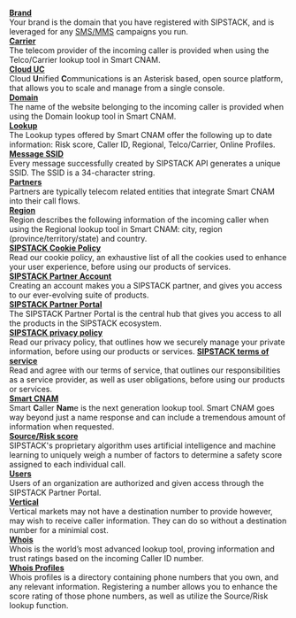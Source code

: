 [**Brand**](https://www.sipstack.com/resources/docs/partner-portal)  
Your brand is the domain that you have registered with SIPSTACK, and is leveraged for any [SMS/MMS]( https://www.sipstack.com/resources/knowledge-base/regulatory/what-is-A2P-10DLC) campaigns you run.   
[**Carrier**](https://www.sipstack.com/resources/docs/smart-cnam)  
The telecom provider of the incoming caller is provided when using the Telco/Carrier lookup tool in Smart CNAM.  
[**Cloud UC**]( https://www.sipstack.com/products/cloud-uc)  
Cloud **U**nified **C**ommunications is an Asterisk based, open source platform, that allows you to scale and manage from a single console.  
[**Domain**](https://www.sipstack.com/resources/docs/smart-cnam)  
The name of the website belonging to the incoming caller is provided when using the Domain lookup tool in Smart CNAM.   
[**Lookup**](https://www.sipstack.com/resources/docs/smart-cnam)  
The Lookup types offered by Smart CNAM offer the following up to date information: Risk score, Caller ID, Regional, Telco/Carrier, Online Profiles.     
[**Message SSID**](https://www.sipstack.com/resources/knowledge-base/text-messaging/what-is-a-message-ssid)   
Every message successfully created by SIPSTACK API generates a unique SSID. The SSID is a 34-character string.  
[**Partners**](https://www.sipstack.com/products/smart-cnam#faqs)  
Partners are typically telecom related entities that integrate Smart CNAM into their call flows.   
[**Region**](https://www.sipstack.com/resources/docs/smart-cnam)  
Region describes the following information of the incoming caller when using the Regional lookup tool in Smart CNAM: city, region (province/territory/state) and country.   
[**SIPSTACK Cookie Policy**](https://www.sipstack.com/legal/privacy)  
Read our cookie policy, an exhaustive list of all the cookies used to enhance your user experience, before using our products of services.   
[**SIPSTACK Partner Account**](https://www.sipstack.com/resources/docs/partner-portal)   
Creating an account makes you a SIPSTACK partner, and gives you access to our ever-evolving suite of products.  
[**SIPSTACK Partner Portal**](https://www.sipstack.com/resources/docs/partner-portal)   
The SIPSTACK Partner Portal is the central hub that gives you access to all the products in the SIPSTACK ecosystem.   
[**SIPSTACK privacy policy**](https://www.sipstack.com/legal/privacy)   
Read our privacy policy, that outlines how we securely manage your private information, before using our products or services. 
[**SIPSTACK terms of service**](https://www.sipstack.com/legal/tos)  
Read and agree with our terms of service, that outlines our responsibilities as a service provider, as well as user obligations, before using our products or services.   
[**Smart CNAM**](https://www.sipstack.com/resources/docs/smart-cnam)  
Smart **C**aller **Nam**e is the next generation lookup tool. Smart CNAM goes way beyond just a name response and can include a tremendous amount of information when requested.  
[**Source/Risk score**](https://www.sipstack.com/resources/docs/smart-cnam)  
SIPSTACK's proprietary algorithm uses artificial intelligence and machine learning to uniquely weigh a number of factors to determine a safety score assigned to each individual call.  
[**Users**](https://www.sipstack.com/resources/docs/partner-portal)  
Users of an organization are authorized and given access through the SIPSTACK Partner Portal.  
[**Vertical**](https://www.sipstack.com/products/smart-cnam#faqs)  
Vertical markets may not have a destination number to provide however, may wish to receive caller information. They can do so without a destination number for a minimial cost.   
[**Whois**](https://whois.sipstack.com/)  
Whois is the world’s most advanced lookup tool, proving information and trust ratings based on the incoming Caller ID number.  
[**Whois Profiles**](https://www.sipstack.com/resources/docs/partner-portal)  
Whois profiles is a directory containing phone numbers that you own, and any relevant information. Registering a number allows you to enhance the score rating of those phone numbers, as well as utilize the Source/Risk lookup function.  
